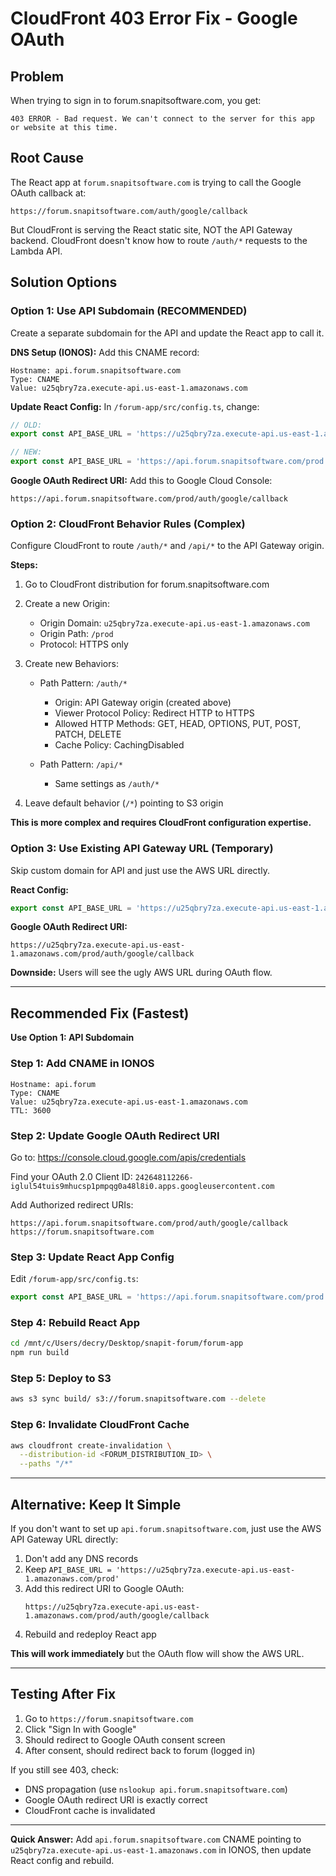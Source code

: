# CloudFront 403 Error Fix - Google OAuth

## Problem

When trying to sign in to forum.snapitsoftware.com, you get:
```
403 ERROR - Bad request. We can't connect to the server for this app or website at this time.
```

## Root Cause

The React app at `forum.snapitsoftware.com` is trying to call the Google OAuth callback at:
```
https://forum.snapitsoftware.com/auth/google/callback
```

But CloudFront is serving the React static site, NOT the API Gateway backend. CloudFront doesn't know how to route `/auth/*` requests to the Lambda API.

## Solution Options

### Option 1: Use API Subdomain (RECOMMENDED)

Create a separate subdomain for the API and update the React app to call it.

**DNS Setup (IONOS):**
Add this CNAME record:
```
Hostname: api.forum.snapitsoftware.com
Type: CNAME
Value: u25qbry7za.execute-api.us-east-1.amazonaws.com
```

**Update React Config:**
In `/forum-app/src/config.ts`, change:
```typescript
// OLD:
export const API_BASE_URL = 'https://u25qbry7za.execute-api.us-east-1.amazonaws.com/prod';

// NEW:
export const API_BASE_URL = 'https://api.forum.snapitsoftware.com/prod';
```

**Google OAuth Redirect URI:**
Add this to Google Cloud Console:
```
https://api.forum.snapitsoftware.com/prod/auth/google/callback
```

### Option 2: CloudFront Behavior Rules (Complex)

Configure CloudFront to route `/auth/*` and `/api/*` to the API Gateway origin.

**Steps:**
1. Go to CloudFront distribution for forum.snapitsoftware.com
2. Create a new Origin:
   - Origin Domain: `u25qbry7za.execute-api.us-east-1.amazonaws.com`
   - Origin Path: `/prod`
   - Protocol: HTTPS only

3. Create new Behaviors:
   - Path Pattern: `/auth/*`
     - Origin: API Gateway origin (created above)
     - Viewer Protocol Policy: Redirect HTTP to HTTPS
     - Allowed HTTP Methods: GET, HEAD, OPTIONS, PUT, POST, PATCH, DELETE
     - Cache Policy: CachingDisabled

   - Path Pattern: `/api/*`
     - Same settings as `/auth/*`

4. Leave default behavior (`/*`) pointing to S3 origin

**This is more complex and requires CloudFront configuration expertise.**

### Option 3: Use Existing API Gateway URL (Temporary)

Skip custom domain for API and just use the AWS URL directly.

**React Config:**
```typescript
export const API_BASE_URL = 'https://u25qbry7za.execute-api.us-east-1.amazonaws.com/prod';
```

**Google OAuth Redirect URI:**
```
https://u25qbry7za.execute-api.us-east-1.amazonaws.com/prod/auth/google/callback
```

**Downside:** Users will see the ugly AWS URL during OAuth flow.

---

## Recommended Fix (Fastest)

**Use Option 1: API Subdomain**

### Step 1: Add CNAME in IONOS
```
Hostname: api.forum
Type: CNAME
Value: u25qbry7za.execute-api.us-east-1.amazonaws.com
TTL: 3600
```

### Step 2: Update Google OAuth Redirect URI

Go to: https://console.cloud.google.com/apis/credentials

Find your OAuth 2.0 Client ID: `242648112266-iglul54tuis9mhucsp1pmpqg0a48l8i0.apps.googleusercontent.com`

Add Authorized redirect URIs:
```
https://api.forum.snapitsoftware.com/prod/auth/google/callback
https://forum.snapitsoftware.com
```

### Step 3: Update React App Config

Edit `/forum-app/src/config.ts`:
```typescript
export const API_BASE_URL = 'https://api.forum.snapitsoftware.com/prod';
```

### Step 4: Rebuild React App
```bash
cd /mnt/c/Users/decry/Desktop/snapit-forum/forum-app
npm run build
```

### Step 5: Deploy to S3
```bash
aws s3 sync build/ s3://forum.snapitsoftware.com --delete
```

### Step 6: Invalidate CloudFront Cache
```bash
aws cloudfront create-invalidation \
  --distribution-id <FORUM_DISTRIBUTION_ID> \
  --paths "/*"
```

---

## Alternative: Keep It Simple

If you don't want to set up `api.forum.snapitsoftware.com`, just use the AWS API Gateway URL directly:

1. Don't add any DNS records
2. Keep `API_BASE_URL = 'https://u25qbry7za.execute-api.us-east-1.amazonaws.com/prod'`
3. Add this redirect URI to Google OAuth:
   ```
   https://u25qbry7za.execute-api.us-east-1.amazonaws.com/prod/auth/google/callback
   ```
4. Rebuild and redeploy React app

**This will work immediately** but the OAuth flow will show the AWS URL.

---

## Testing After Fix

1. Go to `https://forum.snapitsoftware.com`
2. Click "Sign In with Google"
3. Should redirect to Google OAuth consent screen
4. After consent, should redirect back to forum (logged in)

If you still see 403, check:
- DNS propagation (use `nslookup api.forum.snapitsoftware.com`)
- Google OAuth redirect URI is exactly correct
- CloudFront cache is invalidated

---

**Quick Answer:** Add `api.forum.snapitsoftware.com` CNAME pointing to `u25qbry7za.execute-api.us-east-1.amazonaws.com` in IONOS, then update React config and rebuild.
